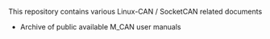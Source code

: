 This repository contains various Linux-CAN / SocketCAN related documents

- Archive of public available M_CAN user manuals
